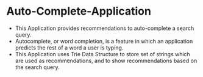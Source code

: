 # Auto-Complete-Application
* This Application provides recommendations to auto-complete a search query. 
* Autocomplete, or word completion, is a feature in which an application predicts the rest of a word a user is typing.  
* This Application uses Trie Data Structure to store set of strings which are used as recommendations, and to show recommendations based on the search query.
